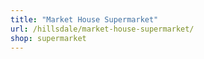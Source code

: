 ```yaml
---
title: "Market House Supermarket"
url: /hillsdale/market-house-supermarket/
shop: supermarket
---
```

